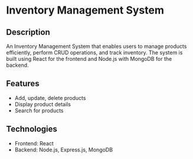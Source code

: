 # Inventory Management System

## Description

An Inventory Management System that enables users to manage products efficiently, perform CRUD operations, and track inventory. The system is built using React for the frontend and Node.js with MongoDB for the backend.

## Features

- Add, update, delete products
- Display product details
- Search for products

## Technologies

- Frontend: React
- Backend: Node.js, Express.js, MongoDB